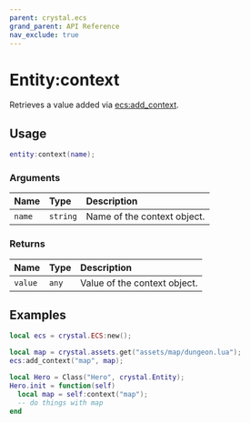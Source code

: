 ```yaml
---
parent: crystal.ecs
grand_parent: API Reference
nav_exclude: true
---
```


# Entity:context

Retrieves a value added via [ecs:add_context](ecs_add_context).

## Usage

```lua
entity:context(name);
```

### Arguments

| Name   | Type     | Description                 |
| :----- | :------- | :-------------------------- |
| `name` | `string` | Name of the context object. |

### Returns

| Name    | Type  | Description                  |
| :------ | :---- | :--------------------------- |
| `value` | `any` | Value of the context object. |

## Examples

```lua
local ecs = crystal.ECS:new();

local map = crystal.assets.get("assets/map/dungeon.lua");
ecs:add_context("map", map);

local Hero = Class("Hero", crystal.Entity);
Hero.init = function(self)
  local map = self:context("map");
  -- do things with map
end
```
